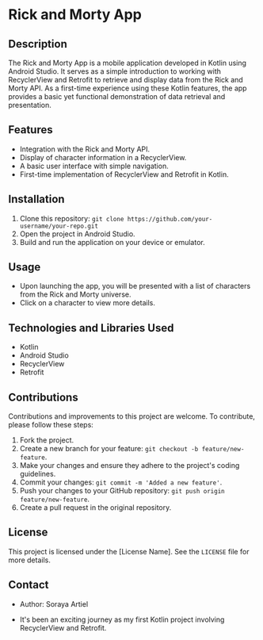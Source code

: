 # Rick and Morty App

## Description
The Rick and Morty App is a mobile application developed in Kotlin using Android Studio. It serves as a simple introduction to working with RecyclerView and Retrofit to retrieve and display data from the Rick and Morty API. As a first-time experience using these Kotlin features, the app provides a basic yet functional demonstration of data retrieval and presentation.

## Features
- Integration with the Rick and Morty API.
- Display of character information in a RecyclerView.
- A basic user interface with simple navigation.
- First-time implementation of RecyclerView and Retrofit in Kotlin.




## Installation
1. Clone this repository: `git clone https://github.com/your-username/your-repo.git`
2. Open the project in Android Studio.
3. Build and run the application on your device or emulator.

## Usage
- Upon launching the app, you will be presented with a list of characters from the Rick and Morty universe.
- Click on a character to view more details.

## Technologies and Libraries Used
- Kotlin
- Android Studio
- RecyclerView
- Retrofit

## Contributions
Contributions and improvements to this project are welcome. To contribute, please follow these steps:
1. Fork the project.
2. Create a new branch for your feature: `git checkout -b feature/new-feature`.
3. Make your changes and ensure they adhere to the project's coding guidelines.
4. Commit your changes: `git commit -m 'Added a new feature'`.
5. Push your changes to your GitHub repository: `git push origin feature/new-feature`.
6. Create a pull request in the original repository.

## License
This project is licensed under the [License Name]. See the `LICENSE` file for more details.

## Contact
- Author: Soraya Artiel

- It's been an exciting journey as my first Kotlin project involving RecyclerView and Retrofit.